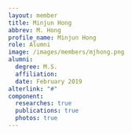 ```yaml
---
layout: member
title: Minjun Hong
abbrev: M. Hong
profile_name: Minjun Hong
role: Alumni
image: /images/members/mjhong.png
alumni:
  degree: M.S.
  affiliation: 
  date: February 2019
alterlink: "#"
component:
  researches: true
  publications: true
  photos: true
---
```

